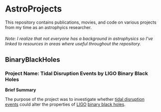 # AstroProjects

This repository contains publications, movies, and code on various projects from my time as an astrophyics researcher.

###### Note: I realize that not everyone has a background in astrophysics so I've linked to resources in areas where useful throughout the repository.

## BinaryBlackHoles

### Project Name: Tidal Disruption Events by LIGO Binary Black Holes

**Brief Summary**

The purpose of the project was to investigate whether [tidal disruption events](https://en.wikipedia.org/wiki/Tidal_disruption_event) could alter the properties of [LIGO](https://en.wikipedia.org/wiki/LIGO) [binary black holes](https://en.wikipedia.org/wiki/Binary_black_hole).
